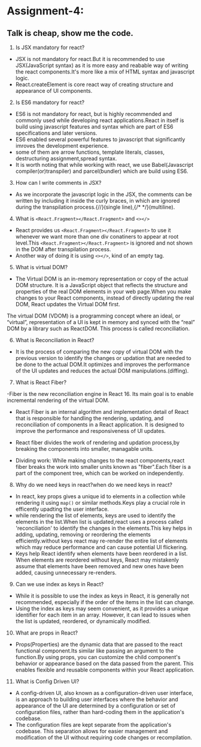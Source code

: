 # Assignment-4:
## Talk is cheap, show me the code.

1) Is JSX mandatory for react?
- JSX is not mandatory for react.But it is recommended to use JSX(JavaScript syntax) as it is more easy and reabable way of writing the react components.It's more like a mix of HTML syntax and javascript logic.
- React.createElement is core react way of creating structure and appearance of UI components.


2) Is ES6 mandatory for react?
- ES6 is not mandatory for react, but is highly recommended and commonly used while developing react applications.React in itself is build using javascript features and syntax which are part of ES6 specifications and later versions.
- ES6 enabled several powerful features to javascript that significantly imroves the development experience.
- some of them are arrow functions, template literals, classes, destructuring assignment,spread syntax.
- It is worth noting that while working with react, we use Babel(Javascript compiler(or)transpiler) and parcel(bundler) which are build using ES6.


3) How can I write comments in JSX?
- As we incorporate the javascript logic in the JSX, the comments can be written by including it inside the curly braces, in which are ignored during  the transpilation process.{//}(single line),{/* */}(multiline).


4) What is `<React.Fragment></React.Fragment>` and `<></>`
- React provides us `<React.Fragment></React.Fragment>` to use it whenever we want more than one div conatiners to appear at root level.This `<React.Fragment></React.Fragment>` is ignored and not shown in the DOM after transpilation process.
- Another way of doing it is using `<></>`, kind of an empty tag.


5) What is virtual DOM?
- The Virtual DOM is an in-memory representation or copy of the actual DOM structure. It is a JavaScript object that reflects the structure and properties of the real DOM elements in your web page.When you make changes to your React components, instead of directly updating the real DOM, React updates the Virtual DOM first.

The virtual DOM (VDOM) is a programming concept where an ideal, or “virtual”, representation of a UI is kept in memory and synced with the “real” DOM by a library such as ReactDOM. This process is called reconciliation.

6) What is Reconciliation in React?
- It is the process of comparing the new copy of virtual DOM with the previous version to identify the changes or updation that are needed to be done to the actual DOM.It optimizes and improves the performance of the UI updates and reduces the actual DOM manipulations.(diffing).


7) What is React Fiber?

-Fiber is the new reconciliation engine in React 16. Its main goal is to enable incremental rendering of the virtual DOM. 

- React Fiber is an internal algorithm and implementation detail of React that is responsible for handling the rendering, updating, and reconciliation of components in a React application. It is designed to improve the performance and responsiveness of UI updates.

- React fiber divides the work of rendering and updation process,by breaking the components into smaller, managable units.

- Dividing work: While making changes to the react components,react fiber breaks the work into smaller units known as "fiber".Each fiber is a part of the component tree, which can be worked on independently.


8) Why do we need keys in react?when do we need keys in react?
- In react, key props gives a unique id to elements in a collection while rendering it using `map()` or similar methods.Keys play a crucial role in efficently upadting the user interface.
- while rendering the list of elements, keys are used to identify the elements in the list.When list is updated,react uses a process called 'reconciliation' to identify the changes in the elements.This key helps in adding, updating, removing or reordering the elements efficiently.without keys react may re-render the entire list of elements which may reduce performance and can cause potential UI flickering.
- Keys help React identify when elements have been reordered in a list. When elements are reordered without keys, React may mistakenly assume that elements have been removed and new ones have been added, causing unnecessary re-renders.


9) Can we use index as keys in React?
- While it is possible to use the index as keys in React, it is generally not recommended, especially if the order of the items in the list can change.
- Using the index as keys may seem convenient, as it provides a unique identifier for each item in an array. However, it can lead to issues when the list is updated, reordered, or dynamically modified.


10) What are props in React?
- Props(Properties) are the dynamic data that are passed to the react functional component.Its similar like passing an argument to the function.By using props, you can customize the child component's behavior or appearance based on the data passed from the parent. This enables flexible and reusable components within your React application.


11) What is Config Driven UI?
- A config-driven UI, also known as a configuration-driven user interface, is an approach to building user interfaces where the behavior and appearance of the UI are determined by a configuration or set of configuration files, rather than hard-coding them in the application's codebase.
- The configuration files are kept separate from the application's codebase. This separation allows for easier management and modification of the UI without requiring code changes or recompilation.


